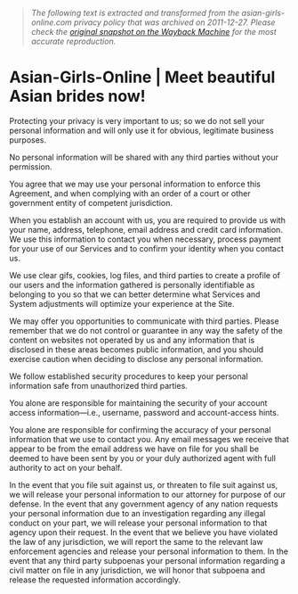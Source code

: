 > *The following text is extracted and transformed from the asian-girls-online.com privacy policy that was archived on 2011-12-27. Please check the [original snapshot on the Wayback Machine](https://web.archive.org/web/20111227124013id_/http%3A//www.asian-girls-online.com/privacy.php) for the most accurate reproduction.*

# Asian-Girls-Online | Meet beautiful Asian brides now!

Protecting your privacy is very important to us; so we do not sell your personal information and will only use it for obvious, legitimate business purposes.

No personal information will be shared with any third parties without your permission.

You agree that we may use your personal information to enforce this Agreement, and when complying with an order of a court or other government entity of competent jurisdiction.

When you establish an account with us, you are required to provide us with your name, address, telephone, email address and credit card information. We use this information to contact you when necessary, process payment for your use of our Services and to confirm your identity when you contact us.

We use clear gifs, cookies, log files, and third parties to create a profile of our users and the information gathered is personally identifiable as belonging to you so that we can better determine what Services and System adjustments will optimize your experience at the Site.

We may offer you opportunities to communicate with third parties. Please remember that we do not control or guarantee in any way the safety of the content on websites not operated by us and any information that is disclosed in these areas becomes public information, and you should exercise caution when deciding to disclose any personal information.

We follow established security procedures to keep your personal information safe from unauthorized third parties.

You alone are responsible for maintaining the security of your account access information—i.e., username, password and account-access hints.

You alone are responsible for confirming the accuracy of your personal information that we use to contact you. Any email messages we receive that appear to be from the email address we have on file for you shall be deemed to have been sent by you or your duly authorized agent with full authority to act on your behalf.

In the event that you file suit against us, or threaten to file suit against us, we will release your personal information to our attorney for purpose of our defense. In the event that any government agency of any nation requests your personal information due to an investigation regarding any illegal conduct on your part, we will release your personal information to that agency upon their request. In the event that we believe you have violated the law of any jurisdiction, we will report the same to the relevant law enforcement agencies and release your personal information to them. In the event that any third party subpoenas your personal information regarding a civil matter on file in any jurisdiction, we will honor that subpoena and release the requested information accordingly.
